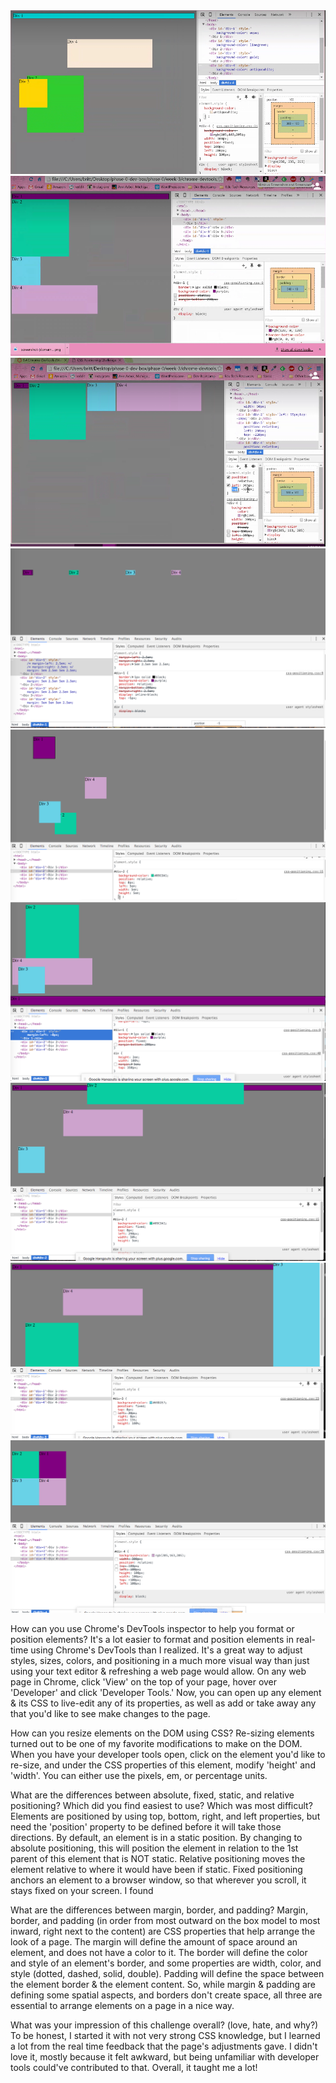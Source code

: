 <img src="imgs/1change_color.PNG" alt="Change Color">
<img src="imgs/2columns.PNG" alt="Two Columns">
<img src="imgs/3row.PNG" alt="Row">
<img src="imgs/4make-equidistant.PNG" alt="Make Equidistant">
<img src="imgs/5squares.PNG" alt="Squares">
<img src="imgs/6footer.PNG" alt="Footer">
<img src="imgs/7header.PNG" alt="Header">
<img src="imgs/8sidebar.PNG" alt="Sidebar">
<img src="imgs/9get-creative.PNG" alt="Get Creative">

How can you use Chrome's DevTools inspector to help you format or position elements?
It's a lot easier to format and position elements in real-time using Chrome's DevTools than I realized. It's a great way to adjust styles, sizes, colors, and positioning in a much more visual way than just using your text editor & refreshing a web page would allow. On any web page in Chrome, click 'View' on the top of your page, hover over 'Developer' and click 'Developer Tools.' Now, you can open up any element & its CSS to live-edit any of its properties, as well as add or take away any that you'd like to see make changes to the page.

How can you resize elements on the DOM using CSS?
Re-sizing elements turned out to be one of my favorite modifications to make on the DOM. When you have your developer tools open, click on the element you'd like to re-size, and under the CSS properties of this element, modify 'height' and 'width'. You can either use the pixels, em, or percentage units.

What are the differences between absolute, fixed, static, and relative positioning? Which did you find easiest to use? Which was most difficult?
Elements are positioned by using top, bottom, right, and left properties, but need the 'position' property to be defined before it will take those directions. By default, an element is in a static position. By changing to absolute positioning, this will position the element in relation to the 1st parent of this element that is NOT static. Relative positioning moves the element relative to where it would have been if static. Fixed positioning anchors an element to a browser window, so that wherever you scroll, it stays fixed on your screen. I found

What are the differences between margin, border, and padding?
Margin, border, and padding (in order from most outward on the box model to most inward, right next to the content) are CSS properties that help arrange the look of a page. The margin will define the amount of space around an element, and does not have a color to it. The border will define the color and style of an element's border, and some properties are width, color, and style (dotted, dashed, solid, double). Padding will define the space between the element border & the element content. So, while margin & padding are defining some spatial aspects, and borders don't create space, all three are essential to arrange elements on a page in a nice way.

What was your impression of this challenge overall? (love, hate, and why?)
To be honest, I started it with not very strong CSS knowledge, but I learned a lot from the real time feedback that the page's adjustments gave. I didn't love it, mostly because it felt awkward, but being unfamiliar with developer tools could've contributed to that. Overall, it taught me a lot!
